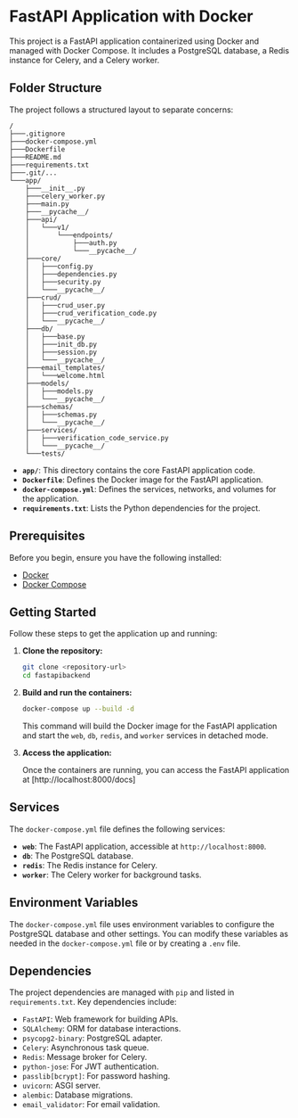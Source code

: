 # FastAPI Application with Docker

This project is a FastAPI application containerized using Docker and managed with Docker Compose. It includes a PostgreSQL database, a Redis instance for Celery, and a Celery worker.

## Folder Structure

The project follows a structured layout to separate concerns:

```
/
├───.gitignore
├───docker-compose.yml
├───Dockerfile
├───README.md
├───requirements.txt
├───.git/...
└───app/
    ├───__init__.py
    ├───celery_worker.py
    ├───main.py
    ├───__pycache__/
    ├───api/
    │   └───v1/
    │       └───endpoints/
    │           ├───auth.py
    │           └───__pycache__/
    ├───core/
    │   ├───config.py
    │   ├───dependencies.py
    │   ├───security.py
    │   └───__pycache__/
    ├───crud/
    │   ├───crud_user.py
    │   ├───crud_verification_code.py
    │   └───__pycache__/
    ├───db/
    │   ├───base.py
    │   ├───init_db.py
    │   ├───session.py
    │   └───__pycache__/
    ├───email_templates/
    │   └───welcome.html
    ├───models/
    │   ├───models.py
    │   └───__pycache__/
    ├───schemas/
    │   ├───schemas.py
    │   └───__pycache__/
    ├───services/
    │   ├───verification_code_service.py
    │   └───__pycache__/
    └───tests/
```

- **`app/`**: This directory contains the core FastAPI application code.
- **`Dockerfile`**: Defines the Docker image for the FastAPI application.
- **`docker-compose.yml`**: Defines the services, networks, and volumes for the application.
- **`requirements.txt`**: Lists the Python dependencies for the project.

## Prerequisites

Before you begin, ensure you have the following installed:

- [Docker](https://docs.docker.com/get-docker/)
- [Docker Compose](https://docs.docker.com/compose/install/)

## Getting Started

Follow these steps to get the application up and running:

1. **Clone the repository:**

   ```bash
   git clone <repository-url>
   cd fastapibackend
   ```

2. **Build and run the containers:**

   ```bash
   docker-compose up --build -d
   ```

   This command will build the Docker image for the FastAPI application and start the `web`, `db`, `redis`, and `worker` services in detached mode.

3. **Access the application:**

   Once the containers are running, you can access the FastAPI application at [http://localhost:8000/docs]
## Services

The `docker-compose.yml` file defines the following services:

- **`web`**: The FastAPI application, accessible at `http://localhost:8000`.
- **`db`**: The PostgreSQL database.
- **`redis`**: The Redis instance for Celery.
- **`worker`**: The Celery worker for background tasks.

## Environment Variables

The `docker-compose.yml` file uses environment variables to configure the PostgreSQL database and other settings. You can modify these variables as needed in the `docker-compose.yml` file or by creating a `.env` file.

## Dependencies

The project dependencies are managed with `pip` and listed in `requirements.txt`. Key dependencies include:

- `FastAPI`: Web framework for building APIs.
- `SQLAlchemy`: ORM for database interactions.
- `psycopg2-binary`: PostgreSQL adapter.
- `Celery`: Asynchronous task queue.
- `Redis`: Message broker for Celery.
- `python-jose`: For JWT authentication.
- `passlib[bcrypt]`: For password hashing.
- `uvicorn`: ASGI server.
- `alembic`: Database migrations.
- `email_validator`: For email validation.
